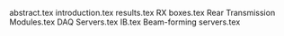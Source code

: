 abstract.tex
introduction.tex
results.tex
RX boxes.tex
Rear Transmission Modules.tex
DAQ Servers.tex
IB.tex
Beam-forming servers.tex
